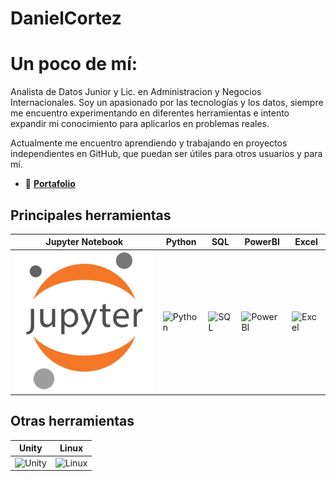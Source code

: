 # DanielCortez
# Un poco de mí:
Analista de Datos Junior y Lic. en Administracion y Negocios Internacionales. Soy un apasionado por las tecnologías y los datos, siempre me encuentro experimentando en diferentes herramientas e intento expandir mi conocimiento para aplicarlos en problemas reales.

Actualmente me encuentro aprendiendo y trabajando en proyectos independientes en GitHub, que puedan ser útiles para otros usuarios y para mí.

- 📂 **[Portafolio](https://github.com/DanielCortez94?tab=repositories)**

## Principales herramientas
| Jupyter Notebook | Python | SQL | PowerBI | Excel |
|-------------------|--------|-----|---------|-------|
| ![Jupyter](https://raw.githubusercontent.com/github/explore/main/topics/jupyter-notebook/jupyter-notebook.png) | ![Python](https://img.icons8.com/color/48/000000/python.png) | ![SQL](https://img.icons8.com/ios-filled/50/000000/database.png) | ![PowerBI](https://img.icons8.com/color/48/000000/power-bi.png) | ![Excel](https://img.icons8.com/color/48/000000/microsoft-excel-2019.png) |

## Otras herramientas
| Unity | Linux |
|-------|-------|
| ![Unity](https://img.icons8.com/ios-filled/50/000000/unity.png) | ![Linux](https://img.icons8.com/color/48/000000/linux.png) |
